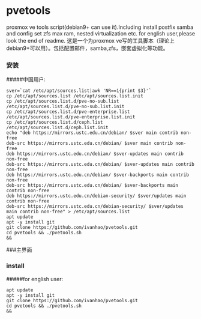 # pvetools
proxmox ve tools script(debian9+ can use it).Including install postfix samba and config set zfs max ram, nested virtualization etc.
for english user,please look the end of readme.
这是一个为proxmox ve写的工具脚本（理论上debian9+可以用）。包括配置邮件，samba,zfs，嵌套虚拟化等功能。


### 安装
#####中国用户:
```
sver=`cat /etc/apt/sources.list|awk 'NR==1{print $3}'`
cp /etc/apt/sources.list /etc/apt/sources.list.init
cp /etc/apt/sources.list.d/pve-no-sub.list /etc/apt/sources.list.d/pve-no-sub.list.init
cp /etc/apt/sources.list.d/pve-enterprise.list /etc/apt/sources.list.d/pve-enterprise.list.init
cp /etc/apt/sources.list.d/ceph.list /etc/apt/sources.list.d/ceph.list.init
echo "deb https://mirrors.ustc.edu.cn/debian/ $sver main contrib non-free
deb-src https://mirrors.ustc.edu.cn/debian/ $sver main contrib non-free
deb https://mirrors.ustc.edu.cn/debian/ $sver-updates main contrib non-free
deb-src https://mirrors.ustc.edu.cn/debian/ $sver-updates main contrib non-free
deb https://mirrors.ustc.edu.cn/debian/ $sver-backports main contrib non-free
deb-src https://mirrors.ustc.edu.cn/debian/ $sver-backports main contrib non-free
deb https://mirrors.ustc.edu.cn/debian-security/ $sver/updates main contrib non-free
deb-src https://mirrors.ustc.edu.cn/debian-security/ $sver/updates main contrib non-free" > /etc/apt/sources.list
apt update
apt -y install git 
git clone https://github.com/ivanhao/pvetools.git
cd pvetools && ./pvetools.sh
&&
```
###主界面



### install
#####for english user:
```
apt update
apt -y install git 
git clone https://github.com/ivanhao/pvetools.git
cd pvetools && ./pvetools.sh
&&
```



